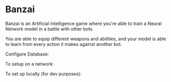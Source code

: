 # Banzai

Banzai is an Artificial intelligence game where you're able to train a Neural Network model in a battle with other bots. 

You are able to equip different weapons and abilities, and your model is able to learn from every action it makes against another bot. 

Configure Database:

To setup on a network:

To set up locally (for dev purposes):
